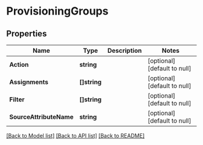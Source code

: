 # ProvisioningGroups

## Properties
Name | Type | Description | Notes
------------ | ------------- | ------------- | -------------
**Action** | **string** |  | [optional] [default to null]
**Assignments** | **[]string** |  | [optional] [default to null]
**Filter** | **[]string** |  | [optional] [default to null]
**SourceAttributeName** | **string** |  | [optional] [default to null]

[[Back to Model list]](../README.md#documentation-for-models) [[Back to API list]](../README.md#documentation-for-api-endpoints) [[Back to README]](../README.md)


